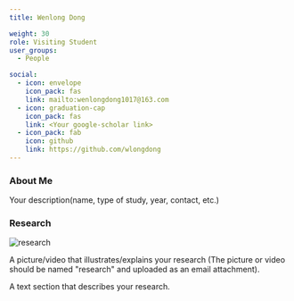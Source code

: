 ```yaml
---
title: Wenlong Dong

weight: 30
role: Visiting Student
user_groups:
  - People

social:
  - icon: envelope 
    icon_pack: fas
    link: mailto:wenlongdong1017@163.com
  - icon: graduation-cap 
    icon_pack: fas
    link: <Your google-scholar link>
  - icon_pack: fab
    icon: github
    link: https://github.com/wlongdong
---
```

### About Me
Your description(name, type of study, year, contact, etc.)

### Research
![research](authors_research/wenlong_dong.jpg "Research Introduction")

A picture/video that illustrates/explains your research (The picture or video should be named "research" and uploaded as an email attachment). 

A text section that describes your research.



